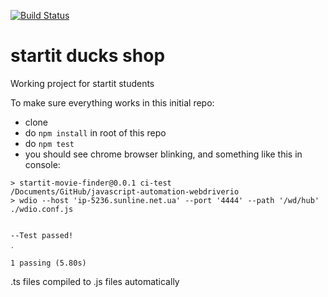 [![Build Status](https://travis-ci.org/StartITProtractorJS/javascript-automation-webdriverio.svg?branch=master)](https://travis-ci.org/StartITProtractorJS/javascript-automation-webdriverio)

# startit ducks shop
Working project for startit students


To make sure everything works in this initial repo:
- clone
- do `npm install` in root of this repo
- do `npm test`
- you should see chrome browser blinking, and something like this in console:
```
> startit-movie-finder@0.0.1 ci-test 
/Documents/GitHub/javascript-automation-webdriverio
> wdio --host 'ip-5236.sunline.net.ua' --port '4444' --path '/wd/hub'  ./wdio.conf.js


--Test passed!
․

1 passing (5.80s)
```


.ts files compiled to .js files automatically
